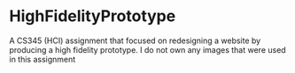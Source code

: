 # HighFidelityPrototype
A CS345 (HCI) assignment that focused on redesigning a website by producing a high fidelity prototype. I do not own any images that were used in this assignment 
